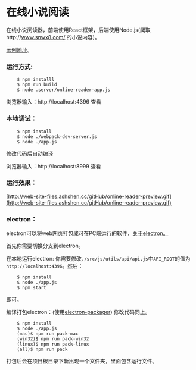 # 在线小说阅读
在线小说阅读器，前端使用React框架，后端使用Node.js(爬取http://www.snwx8.com/ 的小说内容)。    

[示例地址](http://ashshen.cc:4396/#/article)。
    
### 运行方式:
    
````
    $ npm installl
    $ npm run build
    $ node .server/online-reader-app.js
````
浏览器输入：http://localhost:4396 查看
    
### 本地调试：
    
````
    $ npm install
    $ node ./webpack-dev-server.js
    $ node ./app.js
````
修改代码后自动编译
    
浏览器输入：http://localhost:8999 查看
    
### 运行效果：
    
[http://web-site-files.ashshen.cc/gitHub/online-reader-preview.gif](http://web-site-files.ashshen.cc/gitHub/online-reader-preview.gif)
    
### electron：
    
electron可以将web网页打包成可在PC端运行的软件，[关于electron。](https://electron.atom.io/)
    
首先你需要切换分支到electron。
    
在本地运行electron: 你需要修改`./src/js/utils/api/api.js`中`API_ROOT`的值为`http://localhost:4396`。然后：
````
    $ npm install
    $ node ./app.js
    $ npm start
````
即可。
    
编译打包electron：(使用[electron-packager](https://github.com/electron-userland/electron-packager)) 修改代码同上。
````
    $ npm install
    $ node ./app.js
    (mac)$ npm run pack-mac
    (win32)$ npm run pack-win32
    (linux)$ npm run pack-linux
    (all)$ npm run pack
````
打包后会在项目根目录下新出现一个文件夹，里面包含运行文件。
